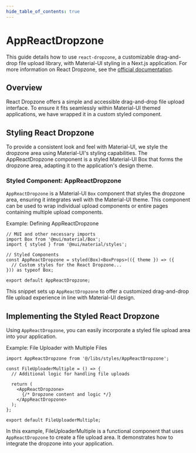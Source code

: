 ```yaml
---
hide_table_of_contents: true
---
```


# AppReactDropzone

This guide details how to use `react-dropzone`, a customizable drag-and-drop file upload library, with Material-UI styling in a Next.js application. For more information on React Dropzone, see the [official documentation](https://react-dropzone.js.org/).

## Overview

React Dropzone offers a simple and accessible drag-and-drop file upload interface. To ensure it fits seamlessly within Material-UI themed applications, we have wrapped it in a custom styled component.

## Styling React Dropzone

To provide a consistent look and feel with Material-UI, we style the dropzone area using Material-UI's styling capabilities. The AppReactDropzone component is a styled Material-UI Box that forms the dropzone area, adapting it to the application's design theme.

### Styled Component: AppReactDropzone

`AppReactDropzone` is a Material-UI `Box` component that styles the dropzone area, ensuring it integrates well with the Material-UI theme. This component can be used to wrap individual upload components or entire pages containing multiple upload components.

Example: Defining AppReactDropzone

```tsx
// MUI and other necessary imports
import Box from '@mui/material/Box';
import { styled } from '@mui/material/styles';

// Styled Components
const AppReactDropzone = styled(Box)<BoxProps>(({ theme }) => ({
  // Custom styles for the React Dropzone...
})) as typeof Box;

export default AppReactDropzone;
```

This snippet sets up `AppReactDropzone` to offer a customized drag-and-drop file upload experience in line with Material-UI design.

## Implementing the Styled React Dropzone

Using `AppReactDropzone`, you can easily incorporate a styled file upload area into your application.

Example: File Uploader with Multiple Files

```tsx
import AppReactDropzone from '@/libs/styles/AppReactDropzone';

const FileUploaderMultiple = () => {
  // Additional logic for handling file uploads

  return (
    <AppReactDropzone>
      {/* Dropzone content and logic */}
    </AppReactDropzone>
  );
};

export default FileUploaderMultiple;
```

In this example, FileUploaderMultiple is a functional component that uses `AppReactDropzone` to create a file upload area. It demonstrates how to integrate the dropzone into your application.
